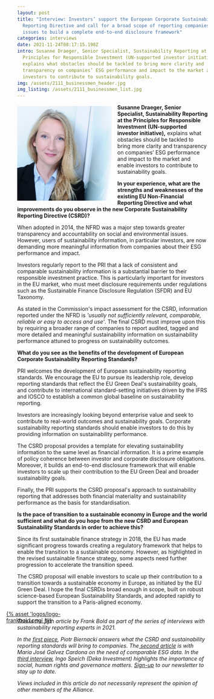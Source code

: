 ```yaml
---
layout: post
title: "Interview: Investors’ support the European Corporate Sustainability
  Reporting Directive and call for a broad scope of reporting companies and
  issues to build a complete end-to-end disclosure framework"
categories: interviews
date: 2021-11-24T08:17:15.198Z
intro: Susanne Draeger, Senior Specialist, Sustainability Reporting at the
  Principles for Responsible Investment (UN-supported investor initiative),
  explains what obstacles should be tackled to bring more clarity and
  transparency on companies’ ESG performance and impact to the market and enable
  investors to contribute to sustainability goals.
img: /assets/2111_businessmen_header.jpg
img_listing: /assets/2111_businessmen_list.jpg
---
```

<img src="/assets/2111_draeger-susanne.png" style="float: left;width: 250px;height: 250px;padding-right: 15px; padding-bottom: 10px; margin-top: 5px;" alt="draeger-susanne" title="draeger-susanne" />

**Susanne Draeger, Senior Specialist, Sustainability Reporting at the Principles for Responsible Investment (UN-supported investor initiative),** explains what obstacles should be tackled to bring more clarity and transparency on companies’ ESG performance and impact to the market and enable investors to contribute to sustainability goals.

**In your experience, what are the strengths and weaknesses of the existing EU Non-Financial Reporting Directive and what improvements do you observe in the new Corporate Sustainability Reporting Directive (CSRD)?**

When adopted in 2014, the NFRD was a major step towards greater transparency and accountability on social and environmental issues. However, users of sustainability information, in particular investors, are now demanding more meaningful information from companies about their ESG performance and impact. 

Investors regularly report to the PRI that a lack of consistent and comparable sustainability information is a substantial barrier to their responsible investment practice. This is particularly important for investors in the EU market, who must meet disclosure requirements under regulations such as the Sustainable Finance Disclosure Regulation (SFDR) and EU Taxonomy.

As stated in the Commission's impact assessment for the CSRD, information reported under the NFRD is *'usually not sufficiently relevant, comparable, reliable or easy to access and use'*. The final CSRD must improve upon this by requiring a broader range of companies to report audited, tagged and more detailed and meaningful sustainability information on sustainability performance attuned to progress on sustainability outcomes. 

**What do you see as the benefits of the development of European Corporate Sustainability Reporting Standards?**

PRI welcomes the development of European sustainability reporting standards. We encourage the EU to pursue its leadership role, develop reporting standards that reflect the EU Green Deal's sustainability goals, and contribute to international standard-setting initiatives driven by the IFRS and IOSCO to establish a common global baseline on sustainability reporting. 

Investors are increasingly looking beyond enterprise value and seek to contribute to real-world outcomes and sustainability goals. Corporate sustainability reporting standards should enable investors to do this by providing information on sustainability performance. 

The CSRD proposal provides a template for elevating sustainability information to the same level as financial information. It is a prime example of policy coherence between investor and corporate disclosure obligations. Moreover, it builds an end-to-end disclosure framework that will enable investors to scale up their contribution to the EU Green Deal and broader sustainability goals. 

Finally, the PRI supports the CSRD proposal's approach to sustainability reporting that addresses both financial materiality and sustainability performance as the basis for standardisation. 

**Is the pace of transition to a sustainable economy in Europe and the world sufficient and what do you hope from the new CSRD and European Sustainability Standards in order to achieve this?**

Since its first sustainable finance strategy in 2018, the EU has made significant progress towards creating a regulatory framework that helps to enable the transition to a sustainable economy. However, as highlighted in the revised sustainable finance strategy, some aspects need further progression to accelerate the transition speed.

The CSRD proposal will enable investors to scale up their contribution to a transition towards a sustainable economy in Europe, as initiated by the EU Green Deal. I hope the final CSRDis broad enough in scope, built on robust science-based European Sustainability Standards, and adopted rapidly to support the transition to a Paris-aligned economy. 

<a href="https://en.frankbold.org/" style="
max-width: 200px;
display: block;
margin-left: -29px;
margin-bottom: -29px;">{% asset 'logos/logo-frankbold.png' %}</a>

*This is the fifth article by Frank Bold as part of the series of interviews with sustainability reporting experts in 2021.* 

*In the [first piece](bit.ly/3oxDX6G), Piotr Biernacki answers what the CSRD and sustainability reporting standards will bring to companies. The[ second article](https://www.allianceforcorporatetransparency.org/news/interview-sustainability-standards-are-needed-to-ensure-comparability-and-fair-competition-so-is-the-genuine-commitment-of-key-stakeholders-to-sustainability.html) is with Maria José Galvez Cardona on the need of comparable ESG data. In the [third interview](https://www.allianceforcorporatetransparency.org/news/interview-the-csrd-and-reporting-standards-are-challenging-but-these-efforts-are-necessary-to-increase-the-pace-of-transition.html), Ingo Speich (Deka Investment) highlights the importance of social, human rights and governance matters.* *[Sign-up](https://purposeofcorporation.us10.list-manage.com/subscribe?u=66bafd0ef0d33f5bf8fbe1e87&id=113ab4bd34) to our newsletter to stay up to date.*

*Views included in this article do not necessarily represent the opinion of other members of the Alliance.*